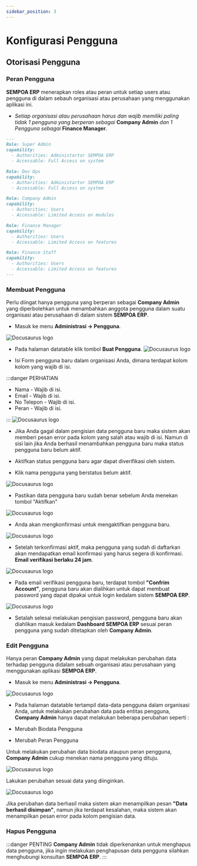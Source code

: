 ```yaml
---
sidebar_position: 3
---
```


# Konfigurasi Pengguna



## Otorisasi Pengguna


### Peran Pengguna

**SEMPOA ERP** menerapkan roles atau peran untuk setiap users atau pengguna di dalam sebauh organisasi atau perusahaan yang menggunakan aplikasi ini.
- *Setiap organisasi atau perusahaan harus dan wajib memiliki paling tidak 1 pengguna yang berperan sebagai* **Company Admin** *dan 1 Pengguna sebagai* **Finance Manager**.
```md title="Daftar Peran / Roles SEMPOA ERP"
---
Role: Super Admin
capability:
  - Authorities: Administartor SEMPOA ERP
  - Accessable: Full Access on system

Role: Dev Ops
capability:
  - Authorities: Administartor SEMPOA ERP
  - Accessable: Full Access on system

Role: Company Admin
capability:
  - Authorities: Users
  - Accessable: Limited Access on modules

Role: Finance Manager
capability:
  - Authorities: Users
  - Accessable: Limited Access on features

Role: Finance Staff
capability:
  - Authorities: Users
  - Accessable: Limited Access on features
---
```

### Membuat Pengguna
Perlu diingat hanya pengguna yang berperan sebagai **Company Admin** yang diperbolehkan untuk menambahkan anggota pengguna dalam suatu organisasi atau perusahaan di dalam sistem **SEMPOA ERP**.

- Masuk ke menu **Administrasi -> Pengguna**.

![Docusaurus logo](/img/pengguna-menu.PNG)

- Pada halaman datatable klik tombol **Buat Pengguna**.
![Docusaurus logo](/img/dt-pengguna.PNG)

- Isi Form pengguna baru dalam organisasi Anda, dimana terdapat kolom kolom yang wajib di isi.

:::danger PERHATIAN
- Nama - Wajib di isi.
- Email - Wajib di isi.
- No Telepon - Wajib di isi.
- Peran - Wajib di isi.

:::
![Docusaurus logo](/img/form-buat-pengguna.PNG)

- Jika Anda gagal dalam pengisian data pengguna baru maka sistem akan memberi pesan error pada kolom yang salah atau wajib di isi. Namun di sisi lain jika Anda berhasil menambahkan pengguna baru maka status pengguna baru belum aktif.

- Aktifkan status pengguna baru agar dapat diverifikasi oleh sistem. 
- Klik nama pengguna yang berstatus belum aktif.

![Docusaurus logo](/img/non-aktiv-pertama.PNG)

- Pastikan data pengguna baru sudah benar sebelum Anda menekan tombol "Aktifkan"

![Docusaurus logo](/img/aktifkan-pengguna.PNG)

- Anda akan mengkonfirmasi untuk mengaktifkan pengguna baru.

![Docusaurus logo](/img/confrim-aktif.PNG)

- Setelah terkonfirmasi aktif, maka pengguna yang sudah di daftarkan akan mendapatkan email konfirmasi yang harus segera di konfirmasi. **Email verifikasi berlaku 24 jam**.

![Docusaurus logo](/img/confrim-user.PNG)

- Pada email verifikasi pengguna baru, terdapat tombol **"Confrim Account"**, pengguna baru akan dialihkan untuk dapat membuat password yang dapat dipakai untuk login kedalam sistem **SEMPOA ERP**.

![Docusaurus logo](/img/setNewPassword.jpeg)

- Setalah selesai melakukan pengisian password, pengguna baru akan diahlikan masuk kedalam **Dashboard SEMPOA ERP** sesuai peran pengguna yang sudah ditetapkan oleh **Company Admin**.

### Edit Pengguna

Hanya peran **Company Admin** yang dapat melakukan perubahan data terhadap pengguna didalam sebuah organisasi atau perusahaan yang menggunakan aplikasi **SEMPOA ERP**. 


- Masuk ke menu **Administrasi -> Pengguna**.

![Docusaurus logo](/img/pengguna-menu.PNG)

- Pada halaman datatable tertampil data-data pengguna dalam organisasi Anda, untuk melakukan perubahan data pada entitas pengguna, **Company Admin** hanya dapat melakukan beberapa perubahan seperti :

- Merubah Biodata Pengguna
- Merubah Peran Pengguna


Untuk melakukan perubahan data biodata ataupun peran pengguna, **Company Admin** cukup menekan nama pengguna yang dituju.

![Docusaurus logo](/img/dt-pengguna.PNG)

Lakukan perubahan sesuai data yang diinginkan.

![Docusaurus logo](/img/aktifkan-pengguna.PNG)

Jika perubahan data berhasil maka sistem akan menampilkan pesan **"Data berhasil disimpan"**, namun jika terdapat kesalahan, maka sistem akan menampilkan pesan error pada kolom pengisian data.


### Hapus Pengguna
:::danger PENTING
**Company Admin** tidak diperkenankan untuk menghapus data pengguna, jika ingin melakukan penghapusan data pengguna silahkan menghubungi konsultan **SEMPOA ERP**.
:::


